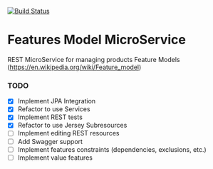 
[![Build Status](https://travis-ci.org/JavierMF/features-service.svg?branch=develop)](https://travis-ci.org/JavierMF/features-service)

# Features Model MicroService

REST MicroService for managing products Feature Models (https://en.wikipedia.org/wiki/Feature_model)

### TODO
- [x] Implement JPA Integration
- [x] Refactor to use Services
- [x] Implement REST tests
- [x] Refactor to use Jersey Subresources
- [ ] Implement editing REST resources
- [ ] Add Swagger support
- [ ] Implement features constraints (dependencies, exclusions, etc.)
- [ ] Implement value features
